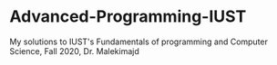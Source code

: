 # Advanced-Programming-IUST
My solutions to IUST's Fundamentals of programming and Computer Science, Fall 2020, Dr. Malekimajd
